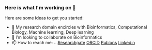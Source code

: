 ### Here is what I'm working on 👋


Here are some ideas to get you started:

- 🔭 My research domain encircles with Bioinformatics, Computational Biology, Machine learning, Deep learning
- 👯 I’m looking to collaborate on Bioinformatics
- 📫 How to reach me: ...[Researchgate](https://www.researchgate.net/profile/Tasnimul_Taz) [ORCID](https://orcid.org/0000-0003-3557-8737) [Publons](https://publons.com/researcher/3621011/tasnimul-alam/) [Linkedin](https://www.linkedin.com/in/tasnimul-alam-taz/)
